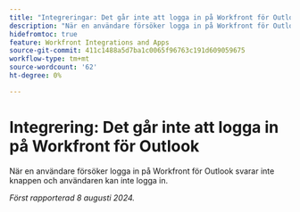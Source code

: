 ```yaml
---
title: "Integreringar: Det går inte att logga in på Workfront för Outlook"
description: "När en användare försöker logga in på Workfront för Outlook svarar inte knappen och användaren kan inte logga in."
hidefromtoc: true
feature: Workfront Integrations and Apps
source-git-commit: 411c1488a5d7ba1c0065f96763c191d609059675
workflow-type: tm+mt
source-wordcount: '62'
ht-degree: 0%

---
```



# Integrering: Det går inte att logga in på Workfront för Outlook

När en användare försöker logga in på Workfront för Outlook svarar inte knappen och användaren kan inte logga in.

_Först rapporterad 8 augusti 2024._
